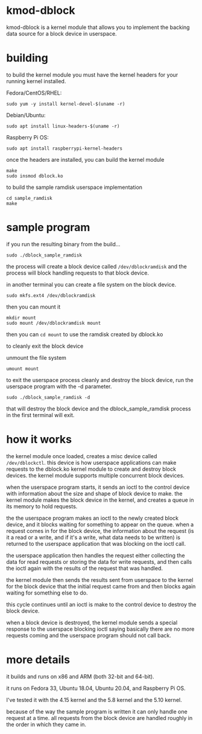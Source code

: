 # kmod-dblock

kmod-dblock is a kernel module that allows you to implement the backing data source for a block device in userspace.

# building

to build the kernel module you must have the kernel headers for your running kernel installed.

Fedora/CentOS/RHEL:

```sudo yum -y install kernel-devel-$(uname -r)```

Debian/Ubuntu:

```sudo apt install linux-headers-$(uname -r)```

Raspberry Pi OS:

```sudo apt install raspberrypi-kernel-headers```

once the headers are installed, you can build the kernel module

```
make
sudo insmod dblock.ko
```

to build the sample ramdisk userspace implementation

```
cd sample_ramdisk
make
```


# sample program

if you run the resulting binary from the build...

```
sudo ./dblock_sample_ramdisk
```
the process will create a block device called `/dev/dblockramdisk` and the process will block handling requests to that block device.

in another terminal you can create a file system on the block device.

```
sudo mkfs.ext4 /dev/dblockramdisk
```
then you can mount it

```
mkdir mount
sudo mount /dev/dblockramdisk mount
```

then you can `cd mount` to use the ramdisk created by dblock.ko

to cleanly exit the block device

unmount the file system
```
umount mount
```

to exit the userspace process cleanly and destroy the block device, run the userspace program with the -d parameter.

```
sudo ./dblock_sample_ramdisk -d
```

that will destroy the block device and the dblock_sample_ramdisk process in the first terminal will exit.



# how it works

the kernel module once loaded, creates a misc device called `/dev/dblockctl`.
this device is how userspace applications can make requests to the dblock.ko kernel module to create and destroy block devices. the kernel module supports multiple concurrent block devices.

when the userspace program starts, it sends an ioctl to the control device with information about the size and shape of block device to make.
the kernel module makes the block device in the kernel, and creates a queue in its memory to hold requests.

the the userspace program makes an ioctl to the newly created block device, and it blocks waiting for something to appear on the queue.
when a request comes in for the block device, the information about the request (is it a read or a write, and if it's a write, what data needs to be written) is returned to the userspace application that was blocking on the ioctl call.

the userspace application then handles the request either collecting the data for read requests or storing the data for write requests, and then calls the ioctl again with the results of the request that was handled.

the kernel module then sends the results sent from userspace to the kernel for the block device that the initial request came from and then blocks again waiting for something else to do.

this cycle continues until an ioctl is make to the control device to destroy the block device.

when a block device is destroyed, the kernel module sends a special response to the userspace blocking ioctl saying basically there are no more requests coming and the userspace program should not call back.


# more details

it builds and runs on x86 and ARM (both 32-bit and 64-bit).

it runs on Fedora 33, Ubuntu 18.04, Ubuntu 20.04, and Raspberry Pi OS.

I've tested it with the 4.15 kernel and the 5.8 kernel and the 5.10 kernel.

because of the way the sample program is written it can only handle one request at a time.
all requests from the block device are handled roughly in the order in which they came in.



